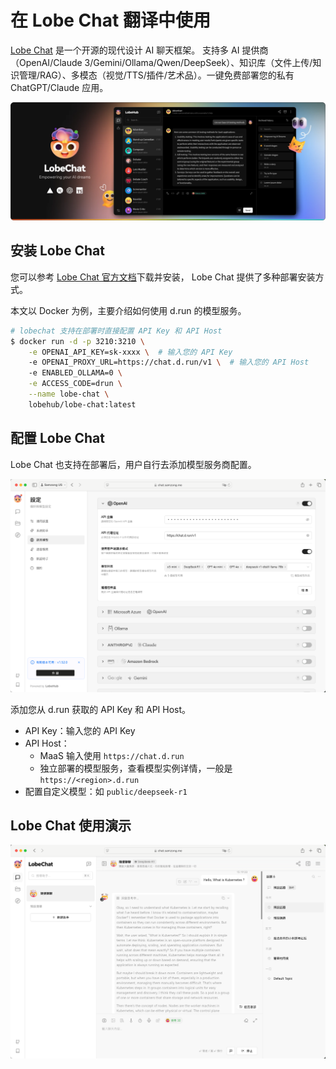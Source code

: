 # 在 Lobe Chat 翻译中使用

[Lobe Chat](https://lobehub.com/zh) 是一个开源的现代设计 AI 聊天框架。
支持多 AI 提供商（OpenAI/Claude 3/Gemini/Ollama/Qwen/DeepSeek）、知识库（文件上传/知识管理/RAG）、多模态（视觉/TTS/插件/艺术品）。一键免费部署您的私有 ChatGPT/Claude 应用。

![Lobe Chat](../images/lobe-chat.png)

## 安装 Lobe Chat

您可以参考
[Lobe Chat 官方文档](https://lobehub.com/zh/docs/self-hosting/start)下载并安装，
Lobe Chat 提供了多种部署安装方式。

本文以 Docker 为例，主要介绍如何使用 d.run 的模型服务。

```bash
# lobechat 支持在部署时直接配置 API Key 和 API Host
$ docker run -d -p 3210:3210 \
    -e OPENAI_API_KEY=sk-xxxx \  # 输入您的 API Key
    -e OPENAI_PROXY_URL=https://chat.d.run/v1 \  # 输入您的 API Host
    -e ENABLED_OLLAMA=0 \
    -e ACCESS_CODE=drun \
    --name lobe-chat \
    lobehub/lobe-chat:latest
```

## 配置 Lobe Chat

Lobe Chat 也支持在部署后，用户自行去添加模型服务商配置。

![Lobe Chat](../images/lobe-chat-2.png)

添加您从 d.run 获取的 API Key 和 API Host。

- API Key：输入您的 API Key
- API Host：
    - MaaS 输入使用 `https://chat.d.run`
    - 独立部署的模型服务，查看模型实例详情，一般是 `https://<region>.d.run`
- 配置自定义模型：如 `public/deepseek-r1`

## Lobe Chat 使用演示

![Lobe Chat](../images/lobe-chat-3.png)
